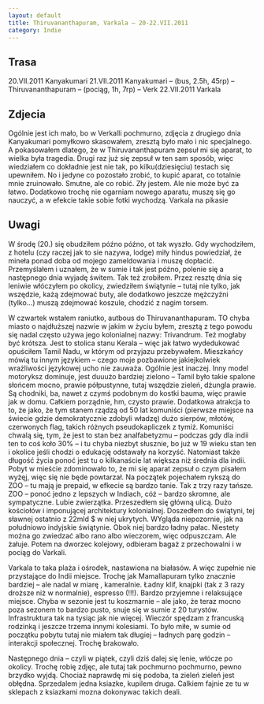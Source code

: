 ```yaml
---
layout: default
title: Thiruvananthapuram, Varkala – 20-22.VII.2011
category: Indie
---
```


Trasa
-----

20.VII.2011 Kanyakumari
21.VII.2011 Kanyakumari – (bus, 2.5h, 45rp) – Thiruvananthapuram – (pociąg, 1h, 7rp) – Verk
22.VII.2011 Varkala

Zdjecia
-------

Ogólnie jest ich mało, bo w Verkalli pochmurno, zdjęcia z drugiego dnia Kanyakumari pomyłkowo skasowałem, zresztą było mało i nic specjalnego. A pokasowałem dlatego, że w Thiruvananthapuram zepsuł mi się aparat, to wielka była tragedia. Drugi raz już się zepsuł w ten sam sposób, więc wiedziałem co dokładnie jest nie tak, po kilku(dziesięciu) testach się upewniłem. No i jedyne co pozostało zrobić, to kupić aparat, co totalnie mnie zruinowało. Smutne, ale co robić. Zły jestem. Ale nie może być za łatwo. Dodatkowo trochę nie ogarniam nowego aparatu, muszę się go nauczyć, a w efekcie takie sobie fotki wychodzą.
Varkala na pikasie

Uwagi
-----

W środę (20.) się obudziłem późno późno, ot tak wyszło. Gdy wychodziłem, z hotelu (czy raczej jak to sie nazywa, lodge) miły hindus powiedział, że mineła ponad doba od mojego zameldowania i muszę dopłacić. Przemyślałem i uznałem, że w sumie i tak jest późno, polenie się a następnego dnia wyjadę świtem. Tak też zrobiłem. Przez resztę dnia się leniwie włóczyłem po okolicy, zwiedziłem świątynie – tutaj nie tylko, jak wszędzie, każą zdejmować buty, ale dodatkowo jeszcze mężczyźni (tylko…) muszą zdejmować koszule, chodzić z nagim torsem.

W czwartek wstałem raniutko, autbous do Thiruvananthapuram. TO chyba miasto o najdłuższej nazwie w jakim w życiu byłem, zresztą z tego powodu się nadal często używa jego kolonialnej nazwy: Trivandrum. Też mogłaby być krótsza. Jest to stolica stanu Kerala – więc jak łatwo wydedukować opuściłem Tamil Nadu, w którym od przyjazu przebywałem. Mieszkańcy mówią tu innym językiem – czego moje pozbawione jakiejkolwiek wrażliwości językowej ucho nie zauważa. Ogólnie jest inaczej. Inny model motoryksz dominuje, jest duuużo bardziej zielono – Tamil było takie spalone słońcem mocno, prawie półpustynne, tutaj wszędzie zieleń, dżungla prawie. Są chodniki, ba, nawet z czymś podobnym do kostki bauma, więc prawie jak w domu. Całkiem porządnie, hm, czysto prawie. Dodatkowa atrakcja to to, że jako, że tym stanem rządzą od 50 lat komuniści (pierwsze miejsce na świecie gdzie demokratycznie zdobyli władzę) dużo sierpów, młotów, czerwonych flag, takich różnych pseudokapliczek z tymiż. Komuniści chwalą się, tym, że jest to stan bez analfabetyzmu – podczas gdy dla indii ten to coś koło 30% – i tu chyba niezbyt słusznie, bo już w 19 wieku stan ten i okolice jeśli chodzi o edukację odstawały na korzyść. Natomiast także długość życia ponoć jest tu o kilkanaście lat większa niż średnia dla indii. Pobyt w mieście zdominowało to, że mi się aparat zepsuł o czym pisałem wyżęj, więc się nie będe powtarzał. Na początek pojechałem rykszą do ZOO – tu mają je prepaid, w efkecie są bardzo tanie. Tak z trzy razy tańsze. ZOO – ponoć jedno z lepszych w Indiach, cóż – bardzo skromne, ale sympatyczne. Lubie zwierzątka. Przeszedłem się główną ulicą. Dużo kościołów i imponującej architektury kolonialnej. Doszedłem do świątyni, tej sławnej ostatnio z 22mld $ w niej ukrytych. WYgląda niepozornie, jak na południowo indyjskie świątynie. Obok niej bardzo ładny pałac. Niestety można go zwiedzać albo rano albo wieczorem, więc odpuszczam. Ale żałuje. Potem na dworzec kolejowy, odbieram bagaż z przechowalni i w pociąg do Varkali.

Varkala to taka plaża i ośrodek, nastawiona na białasów. A więc zupełnie nie przystające do Indii miejsce. Trochę jak Mamallapuram tylko znacznie bardziej – ale nadal w miarę , kameralnie. Ładny klif, knajpki (tak z 3 razy droższe niż w normalnie), espresso (!!!). Bardzo przyjemne i relaksujące miejsce. Chyba w sezonie jest tu koszmarnie – ale jako, że teraz mocno poza sezonem to bardzo pusto, snuje się w sumie z 20 turystów. Infrastruktura tak na tysiąc jak nie więcej. Wieczór spędzam z francuską rodzinką i jeszcze trzema innymi kolesiami. To było miłe, w sumie od początku pobytu tutaj nie miałem tak długiej – ładnych parę godzin – interakcji społecznej. Trochę brakowało.

Następnego dnia – czyli w piątek, czyli dziś dalej się lenie, włócze po okolicy. Trochę robię zdjęc, ale tutaj tak pochmurno pochmurno, pewno brzydko wyjdą. Chociaż naprawdę mi się podoba, ta zieleń zieleń jest obłędna. Sprzedalem jedna ksiazke, kupilem druga. Calkiem fajnie ze tu w sklepach z ksiazkami mozna dokonywac takich deali.
